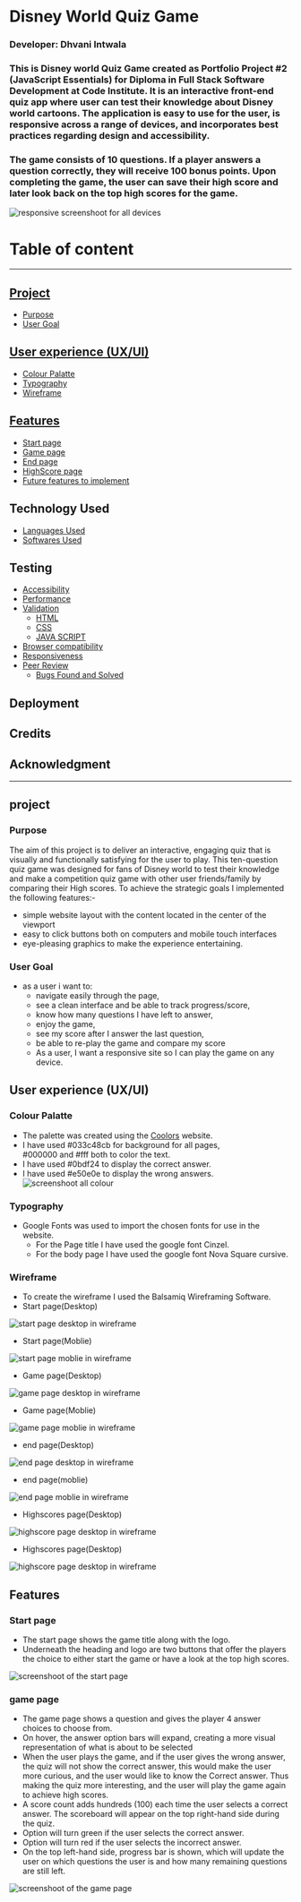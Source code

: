 # Disney World Quiz Game
### Developer: Dhvani Intwala

### This is Disney world Quiz Game created as Portfolio Project #2 (JavaScript Essentials) for Diploma in Full Stack Software Development at Code Institute. It is an interactive front-end quiz app where user can test their knowledge about Disney world cartoons. The application is easy to use for the user, is responsive across a range of devices, and incorporates best practices regarding design and accessibility. 
### The game consists of 10 questions. If a player answers a question correctly, they will receive 100 bonus points. Upon completing the game, the user can save their high score and later look back on the top high scores for the game. 

![responsive screenshoot for all devices](readme-img/responsive-screen-Quiz.png)

# Table of content
----
## [Project](#project-1)
- [Purpose](#purpose)
- [User Goal](#user-goal)
## [User experience (UX/UI)](#user-experience-uxui-1)
- [Colour Palatte](#colour-palatte)
- [Typography](#typography)
- [Wireframe](#wireframe)
## [Features](#features-1)
- [Start page](#start-page)
- [Game page](#game-page)
- [End page](#end-page)
- [HighScore page](#highScore-page)
- [Future features to implement](#future-features-to-implement)
## Technology Used
- [Languages Used](#languagesused)
- [Softwares Used](#softwaresused)
## Testing 
- [Accessibility](#accessibility)
- [Performance](#performance)
- [Validation](#validation)
    - [HTML](#html)
    - [CSS](#css)
    - [JAVA SCRIPT](#javascript)
- [Browser compatibility](#browsercompatibility)
- [Responsiveness](#responsiveness)
- [Peer Review](#peerreview)
    - [Bugs Found and Solved](#bugsfoundandsolved)
## Deployment
## Credits
## Acknowledgment

----
## project 
### **Purpose**
The aim of this project is to deliver an interactive, engaging quiz that is visually and functionally satisfying for the user to play.
This ten-question quiz game was designed for fans of Disney world to test their knowledge and make a competition quiz game with other user friends/family by comparing their High scores.
To achieve the strategic goals I implemented the following features:-
- simple website layout with the content located in the center of the viewport
- easy to click buttons both on computers and mobile touch interfaces
- eye-pleasing graphics to make the experience entertaining.

### **User Goal**
- as a user i want to:
    - navigate easily through the page,
    - see a clean interface and be able to track progress/score,
    - know how many questions I have left to answer,
    - enjoy the game,
    - see my score after I answer the last question,
    - be able to re-play the game and compare my score
    - As a user, I want a responsive site so I can play the game on any device.

## User experience (UX/UI)
### **Colour Palatte**
- The palette was created using the [Coolors](https://coolors.co/) website.
- I have used #033c48cb for background for all pages,       
  #000000 and #fff both to color the text.
- I have used #0bdf24 to display the correct answer.
- I have used #e50e0e to display the wrong answers.
![ screenshoot all colour](readme-img/colour-palatte.png)

### **Typography**
- Google Fonts was used to import the chosen fonts for use in the website.
    - For the Page title I have used the google font Cinzel.
    - For the body page I have used the google font Nova Square cursive.

### **Wireframe**
- To create the wireframe I used the Balsamiq Wireframing Software.
- Start page(Desktop)

![ start page desktop in wireframe](readme-img/desktop-wireframe.png)

- Start page(Moblie)

![ start page moblie in wireframe](readme-img/mobile-wireframe.png)

- Game page(Desktop)

![ game page desktop in wireframe](readme-img/gamepage-wireframe.png)

- Game page(Moblie)

![game page moblie in wireframe](readme-img/gamepage-moblie-wireframe.png)

- end page(Desktop)

![end page desktop in wireframe](readme-img/endpage-wireframe.png)

- end page(moblie)

![end page moblie in wireframe](readme-img/endpage-moblie-wireframe.png)

- Highscores page(Desktop)

![highscore page desktop in wireframe](readme-img/highscore-wireframe.png)

- Highscores page(Desktop)

![highscore page desktop in wireframe](readme-img/highscore-moblie-wireframe.png)

## Features
### **Start page**

- The start page shows the game title along with the logo. 
- Underneath the heading and logo are two buttons that offer the players the choice to either start the game or have a look at the top high scores.

![screenshoot of the start page](readme-img/Start-page.png)

### **game page**

- The game page shows a question and gives the player 4 answer choices to choose from.
- On hover, the answer option bars will expand, creating a more visual representation of what is about to be selected
- When the user plays the game, and if the user gives the wrong answer, the quiz will not show the correct answer, this would make the user more curious, and the user would like to know the Correct answer. Thus making the quiz more interesting, and the user will play the game again to achieve high scores.
- A score count adds hundreds (100) each time the user selects a correct answer. The scoreboard will appear on the top right-hand side during the quiz. 
- Option will turn green if the user selects the correct answer. 
- Option will turn red if the user selects the incorrect answer. 
- On the top left-hand side, progress bar is shown, which will update the user on which questions the user is and how many remaining questions are still left.


![screenshoot of the game page](readme-img/game-page.png)



    







